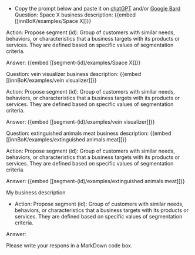 - Copy the prompt below and paste it on [chatGPT](https://chat.openai.com) and/or [Google Bard](https://bard.google.com/chat)
Question: Space X business description:
{{embed [[innBoK/examples/Space X]]}}

Action: Propose segment (id): Group of customers with similar needs, behaviors, or characteristics that a business targets with its products or services. They are defined based on specific values of segmentation criteria.

Answer:
{{embed [[segment-(id)/examples/Space X]]}}

Question: vein visualizer business description:
{{embed [[innBoK/examples/vein visualizer]]}}

Action: Propose segment (id): Group of customers with similar needs, behaviors, or characteristics that a business targets with its products or services. They are defined based on specific values of segmentation criteria.

Answer:
{{embed [[segment-(id)/examples/vein visualizer]]}}

Question: extinguished animals meat business description:
{{embed [[innBoK/examples/extinguished animals meat]]}}

Action: Propose segment (id): Group of customers with similar needs, behaviors, or characteristics that a business targets with its products or services. They are defined based on specific values of segmentation criteria.

Answer:
{{embed [[segment-(id)/examples/extinguished animals meat]]}}



My business description

<CONTEXT>

- Action:
Propose segment (id): Group of customers with similar needs, behaviors, or characteristics that a business targets with its products or services. They are defined based on specific values of segmentation criteria.

Answer:

Please write your respons in a MarkDown code box.



